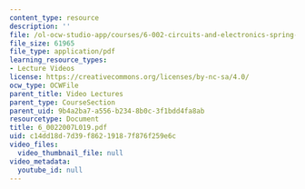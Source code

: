 ```yaml
---
content_type: resource
description: ''
file: /ol-ocw-studio-app/courses/6-002-circuits-and-electronics-spring-2007/c14dd18d7d39f86219187f876f259e6c_6_0022007L019.pdf
file_size: 61965
file_type: application/pdf
learning_resource_types:
- Lecture Videos
license: https://creativecommons.org/licenses/by-nc-sa/4.0/
ocw_type: OCWFile
parent_title: Video Lectures
parent_type: CourseSection
parent_uid: 9b4a2ba7-a556-b234-8b0c-3f1bdd4fa8ab
resourcetype: Document
title: 6_0022007L019.pdf
uid: c14dd18d-7d39-f862-1918-7f876f259e6c
video_files:
  video_thumbnail_file: null
video_metadata:
  youtube_id: null
---
```

